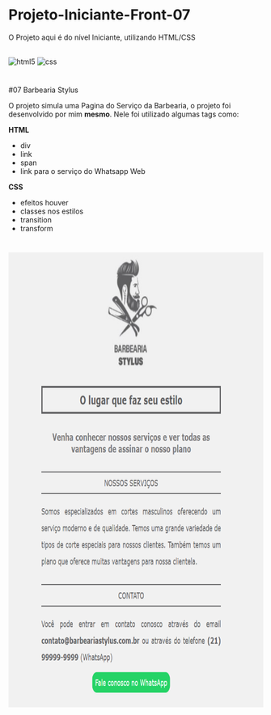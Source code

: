 # Projeto-Iniciante-Front-07
O Projeto aqui é do nível Iniciante, utilizando HTML/CSS

<div style="display: inline-block;"><br>
    <img alt="html5" height="50" width="50" src="https://cdn.jsdelivr.net/gh/devicons/devicon/icons/html5/html5-original-wordmark.svg"/>
    <img alt="css" height="50" width="50" src="https://cdn.jsdelivr.net/gh/devicons/devicon/icons/css3/css3-original-wordmark.svg" />
</div>

#

#07 Barbearia Stylus

O projeto simula uma Pagina do Serviço da Barbearia, o projeto foi desenvolvido por mim <b>mesmo</b>. Nele foi utilizado algumas tags como:

<b>HTML</b>

- div
- link
- span
- link para o serviço do Whatsapp Web

<b>CSS</b>

- efeitos houver
- classes nos estilos
- transition
- transform

#

<div style="display: inline-block;">
    <img src="img/captura_projeto.png" alt="" height="900" width="800">
</div>
